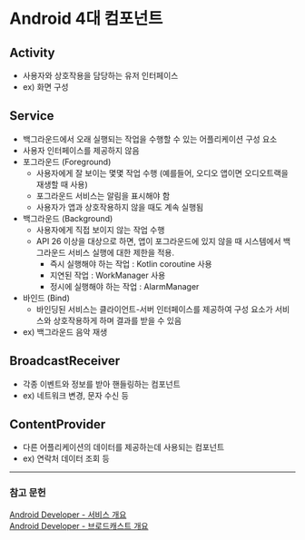 # Android 4대 컴포넌트

## Activity
- 사용자와 상호작용을 담당하는 유저 인터페이스
- ex) 화면 구성

## Service
- 백그라운드에서 오래 실행되는 작업을 수행할 수 있는 어플리케이션 구성 요소
- 사용자 인터페이스를 제공하지 않음
- 포그라운드 (Foreground)
  - 사용자에게 잘 보이는 몇몇 작업 수행 (예를들어, 오디오 앱이면 오디오트랙을 재생할 때 사용)
  - 포그라운드 서비스는 알림을 표시해야 함
  - 사용자가 앱과 상호작용하지 않을 때도 계속 실행됨
- 백그라운드 (Background)
  - 사용자에게 직접 보이지 않는 작업 수행
  - API 26 이상을 대상으로 하면, 앱이 포그라운드에 있지 않을 때 시스템에서 백그라운드 서비스 실행에 대한 제한을 적용.
    - 즉시 실행해야 하는 작업 : Kotlin coroutine 사용
    - 지연된 작업 : WorkManager 사용
    - 정시에 실행해야 하는 작업 : AlarmManager
- 바인드 (Bind)
  - 바인딩된 서비스는 클라이언트-서버 인터페이스를 제공하여 구성 요소가 서비스와 상호작용하게 하며 결과를 받을 수 있음
- ex) 백그라운드 음악 재생

## BroadcastReceiver
- 각종 이벤트와 정보를 받아 핸들링하는 컴포넌트
- ex) 네트워크 변경, 문자 수신 등

## ContentProvider
- 다른 어플리케이션의 데이터를 제공하는데 사용되는 컴포넌트
- ex) 연락처 데이터 조회 등

---
### 참고 문헌
[Android Developer - 서비스 개요](https://developer.android.com/guide/components/services?hl=ko)  
[Android Developer - 브로드캐스트 개요](https://developer.android.com/guide/components/broadcasts?hl=ko)

